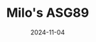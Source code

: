 ---
title: Milo's ASG89
date: 2024-11-04

weapon: 
-
    attachment: Scope
    item: Interrogation Rooms
-
    attachment: Under Barrell
    item: Control Center
-
    attachment: Magazine
    item: Living Quarters
-
    attachment: Stock
    item: Seaside Path
-
    attachment: Ammo Mod
    item: Seaside Path

zombieBuild: 
-
    attachment: Scope
    item: Interrogation Rooms
-
    attachment: Under Barrell
    item: Control Center
-
    attachment: Magazine
    item: Living Quarters
-
    attachment: Stock
    item: Seaside Path
-
    attachment: Ammo Mod
    item: Seaside Path

tags: weaponBuild
---